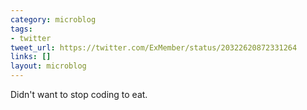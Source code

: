 ```yaml
---
category: microblog
tags:
- twitter
tweet_url: https://twitter.com/ExMember/status/20322620872331264
links: []
layout: microblog
---
```

Didn't want to stop coding to eat.

